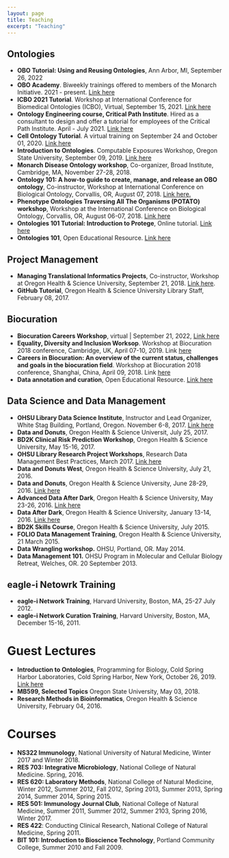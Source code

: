 ```yaml
---
layout: page
title: Teaching
excerpt: "Teaching"
---
```


## Ontologies
- **OBO Tutorial: Using and Reusing Ontologies**, Ann Arbor, MI, September 26, 2022
- **OBO Academy**. Biweekly trainings offered to members of the Monarch Initiative. 2021 - present. [Link here](https://oboacademy.github.io/obook/)
- **ICBO 2021 Tutorial**. Workshop at International Conference for Biomedical Ontologies (ICBO), Virtual, September 15, 2021. [Link here](https://oboacademy.github.io/obook/tutorial/icbo2021/)
- **Ontology Engineering course, Critical Path Institute**. Hired as a consultant to design and offer a tutorial for employees of the Critical Path Institute. April - July 2021. [Link here](https://github.com/OBOAcademy/obook/tree/master/archive_original_cpath_course )
- **Cell Ontology Tutorial**. A virtual training on September 24 and October 01, 2020. [Link here](https://github.com/obophenotype/cell-ontology-training/blob/master/README.md)
- **Introduction to Ontologies**. Computable Exposures Workshop, Oregon State University, September 09, 2019. [Link here](https://docs.google.com/presentation/d/1zyxh8PdPX__rqjntuQdJH0dgUOinv6QB/edit#slide=id.p1)
- **Monarch Disease Ontology workshop**, Co-organizer, Broad Institute, Cambridge, MA, November 27-28, 2018.
- **Ontology 101: A how-to guide to create, manage, and release an OBO ontology**, Co-instructor, Workshop at International Conference on Biological Ontology, Corvallis, OR, August 07, 2018. [Link here.](http://icbo2018.cgrb.oregonstate.edu/node/19)
- **Phenotype Ontologies Traversing All The Organisms (POTATO) workshop**, Workshop at the International Conference on Biological Ontology, Corvallis, OR, August 06-07, 2018. [Link here](http://icbo2018.cgrb.oregonstate.edu/node/29)
- **Ontologies 101 Tutorial: Introduction to Protege**, Online tutorial. [Link here](https://ontology101tutorial.readthedocs.io/en/latest/)
- **Ontologies 101**, Open Educational Resource. [Link here](https://github.com/OHSUBD2K/BDK14-Ontologies-101)

## Project Management

- **Managing Translational Informatics Projects**, Co-instructor, Workshop at Oregon Health & Science University, September 21, 2018. [Link here](https://data2health.github.io/mtip-tutorial/).
- **GitHub Tutorial**, Oregon Health & Science University Library Staff, February 08, 2017. 

## Biocuration
- **Biocuration Careers Workshop**, virtual | September 21, 2022, [Link here](https://zenodo.org/record/7102460#.YyuIBOzML6M)
- **Equality, Diversity and Inclusion Worksop**. Workshop at Biocuration 2018 conference, Cambridge, UK, April 07-10, 2019. Link [here](https://f1000research.com/slides/8-527)
- **Careers in Biocuration: An overview of the current status, challenges and goals in the biocuration field**. Workshop at Biocuration 2018 conference, Shanghai, China, April 09, 2018. Link [here](https://doi.org/10.6084/m9.figshare.6146429.v1)
- **Data annotation and curation**, Open Educational Resource. [Link here](https://github.com/OHSUBD2K/BDK12-Data-annotation-and-curation)

## Data Science and Data Management

- **OHSU Library Data Science Institute**, Instructor and Lead Organizer, White Stag Building, Portland, Oregon. November 6-8, 2017. [Link here](https://ohsulibrary-datascienceinstitute.github.io/)
- **Data and Donuts**, Oregon Health & Science Universit, July 25, 2017.
- **BD2K Clinical Risk Prediction Workshop**, Oregon Health & Science University, May 15-16, 2017.
- **OHSU Library Research Project Workshops**, Research Data Management Best Practices, March 2017.  [Link here](http://www.ohsu.edu/xd/education/library/Research-Project-Workshops.cfm)
- **Data and Donuts West**, Oregon Health & Science University, July 21, 2016.
- **Data and Donuts**, Oregon Health & Science University, June 28-29, 2016. [Link here](https://dmice.ohsu.edu/bd2k/skillscourse/DonutsSchedule.html)
- **Advanced Data After Dark**, Oregon Health & Science University, May 23-26, 2016. [Link here](https://dmice.ohsu.edu/bd2k/skillscourse/May2016Schedule.html)
- **Data After Dark**, Oregon Health & Science University, January 13-14, 2016. [Link here](https://dmice.ohsu.edu/bd2k/skillscourse/Jan2016Schedule.html)
- **BD2K Skills Course**, Oregon Health & Science University, July 2015.
- **FOLIO Data Management Training**, Oregon Health & Science University, 21 March 2015.
- **Data Wrangling workshop.** OHSU, Portland, OR. May 2014.
- **Data Management 101.** OHSU Program in Molecular and Cellular Biology Retreat, Welches, OR. 20 September 2013. 

## eagle-i Netowrk Training

- **eagle-i Network Training**, Harvard University, Boston, MA, 25-27 July 2012.
- **eagle-i Network Curation Training**, Harvard University, Boston, MA, December 15-16, 2011.

# Guest Lectures

- **Introduction to Ontologies**, Programming for Biology, Cold Spring Harbor Laboratories, Cold Spring Harbor, New York, October 26, 2019. [Link here](https://github.com/prog4biol/pfb2018/blob/master/workshops/Ontologies/IntroToOntologies_CSH_2018-10-28g.pdf)
- **MB599, Selected Topics** Oregon State University, May 03, 2018.
- **Research Methods in Bioinformatics**, Oregon Health & Science University, February 04, 2016.

# Courses

- **NS322 Immunology**, National University of Natural Medicine, Winter 2017 and Winter 2018.
- **RES 703: Integrative Microbiology**, National College of Natural Medicine. Spring, 2016.
- **RES 620: Laboratory Methods**, National College of Natural Medicine, Winter 2012, Summer 2012, Fall 2012, Spring 2013, Summer 2013, Spring 2014, Summer 2014, Spring 2015.
- **RES 501: Immunology Journal Club**, National College of Natural Medicine, Summer 2011, Summer 2012, Summer 2103, Spring 2016, Winter 2017.
- **RES 422**: Conducting Clinical Research, National College of Natural Medicine, Spring 2011.
- **BIT 101: Introduction to Bioscience Technology**, Portland Community College, Summer 2010 and Fall 2009.

